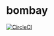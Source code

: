 # bombay

[![CircleCI](https://circleci.com/gh/zh3w4ng/bombay.svg?style=svg)](https://circleci.com/gh/zh3w4ng/bombay)
